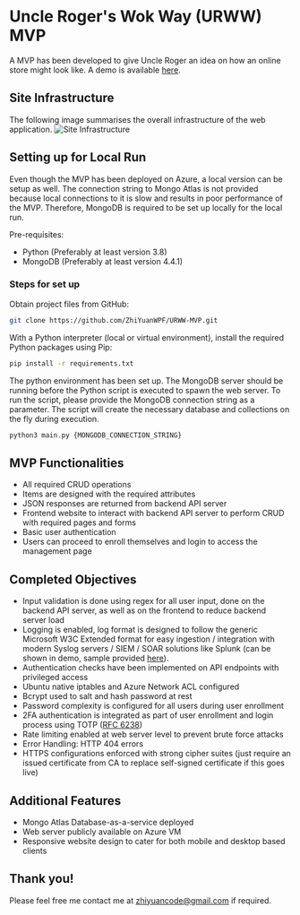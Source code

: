 # Uncle Roger's Wok Way (URWW) MVP

A MVP has been developed to give Uncle Roger an idea on how an online store might look like. A demo is available [here](https://daremvp.southeastasia.cloudapp.azure.com:8443/).

## Site Infrastructure
The following image summarises the overall infrastructure of the web application.
![Site Infrastructure](https://github.com/ZhiYuanWPF/URWW-MVP/blob/main/Site%20Infra.png)

## Setting up for Local Run

Even though the MVP has been deployed on Azure, a local version can be setup as well. The connection string to Mongo Atlas is not provided because local connections to it is slow and results in poor performance of the MVP. Therefore, MongoDB is required to be set up locally for the local run.

Pre-requisites:
- Python (Preferably at least version 3.8)
- MongoDB (Preferably at least version 4.4.1)

### Steps for set up
Obtain project files from GitHub:


```bash
git clone https://github.com/ZhiYuanWPF/URWW-MVP.git
```
With a Python interpreter (local or virtual environment), install the required Python packages using Pip:
```bash
pip install -r requirements.txt
```
The python environment has been set up. The MongoDB server should be running before the Python script is executed to spawn the web server. To run the script, please provide the MongoDB connection string as a parameter. The  script will create the necessary database and collections on the fly during execution.
```bash
python3 main.py {MONGODB_CONNECTION_STRING}
```

## MVP Functionalities
- All required CRUD operations
- Items are designed with the required attributes
- JSON responses are returned from backend API server
- Frontend website to interact with backend API server to perform CRUD with required pages and forms
- Basic user authentication
- Users can proceed to enroll themselves and login to access the management page

## Completed Objectives
- Input validation is done using regex for all user input, done on the backend API server, as well as on the frontend to reduce backend server load
- Logging is enabled, log format is designed to follow the generic Microsoft W3C Extended format for easy ingestion / integration with modern Syslog servers / SIEM / SOAR solutions like Splunk (can be shown in demo, sample provided [here](https://github.com/ZhiYuanWPF/URWW-MVP/tree/main/logs)).
- Authentication checks have been implemented on API endpoints with privileged access
- Ubuntu native iptables and Azure Network ACL configured
- Bcrypt used to salt and hash password at rest
- Password complexity is configured for all users during user enrollment
- 2FA authentication is integrated as part of user enrollment and login process using TOTP ([RFC 6238](https://datatracker.ietf.org/doc/html/rfc6238))
- Rate limiting enabled at web server level to prevent brute force attacks
- Error Handling: HTTP 404 errors
- HTTPS configurations enforced with strong cipher suites (just require an issued certificate from CA to replace self-signed certificate if this goes live)

## Additional Features
- Mongo Atlas Database-as-a-service deployed
- Web server publicly available on Azure VM
- Responsive website design to cater for both mobile and desktop based clients

## Thank you!
Please feel free me contact me at zhiyuancode@gmail.com if required.